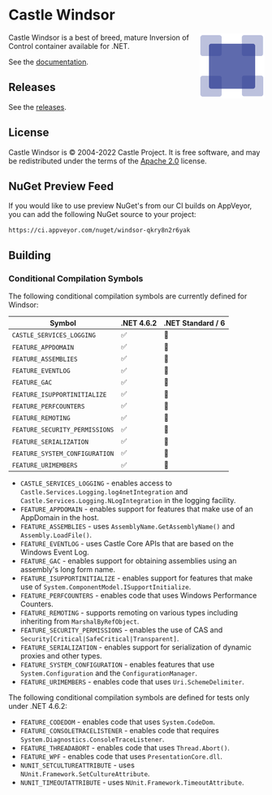 # Castle Windsor

<img align="right" src="docs/images/windsor-logo.png">

Castle Windsor is a best of breed, mature Inversion of Control container available for .NET.

See the [documentation](docs/README.md).

## Releases

See the [releases](https://github.com/castleproject/Windsor/releases).

## License

Castle Windsor is &copy; 2004-2022 Castle Project. It is free software, and may be redistributed under the terms of the [Apache 2.0](http://opensource.org/licenses/Apache-2.0) license.

## NuGet Preview Feed

If you would like to use preview NuGet's from our CI builds on AppVeyor, you can add the following NuGet source to your project:

```
https://ci.appveyor.com/nuget/windsor-qkry8n2r6yak
```

## Building

### Conditional Compilation Symbols

The following conditional compilation symbols are currently defined for Windsor:

Symbol                              | .NET 4.6.2         | .NET Standard / 6
----------------------------------- | ------------------ | ------------------
`CASTLE_SERVICES_LOGGING`           | :white_check_mark: | :no_entry_sign:
`FEATURE_APPDOMAIN`                 | :white_check_mark: | :no_entry_sign:
`FEATURE_ASSEMBLIES`                | :white_check_mark: | :no_entry_sign:
`FEATURE_EVENTLOG`                  | :white_check_mark: | :no_entry_sign:
`FEATURE_GAC`                       | :white_check_mark: | :no_entry_sign:
`FEATURE_ISUPPORTINITIALIZE`        | :white_check_mark: | :no_entry_sign:
`FEATURE_PERFCOUNTERS`              | :white_check_mark: | :no_entry_sign:
`FEATURE_REMOTING`                  | :white_check_mark: | :no_entry_sign:
`FEATURE_SECURITY_PERMISSIONS`      | :white_check_mark: | :no_entry_sign:
`FEATURE_SERIALIZATION`             | :white_check_mark: | :no_entry_sign:
`FEATURE_SYSTEM_CONFIGURATION`      | :white_check_mark: | :no_entry_sign:
`FEATURE_URIMEMBERS`                | :white_check_mark: | :no_entry_sign:

* `CASTLE_SERVICES_LOGGING` - enables access to `Castle.Services.Logging.log4netIntegration` and `Castle.Services.Logging.NLogIntegration` in the logging facility.
* `FEATURE_APPDOMAIN` - enables support for features that make use of an AppDomain in the host.
* `FEATURE_ASSEMBLIES` - uses `AssemblyName.GetAssemblyName()` and `Assembly.LoadFile()`.
* `FEATURE_EVENTLOG` - uses Castle Core APIs that are based on the Windows Event Log.
* `FEATURE_GAC` - enables support for obtaining assemblies using an assembly's long form name.
* `FEATURE_ISUPPORTINITIALIZE` - enables support for features that make use of `System.ComponentModel.ISupportInitialize`.
* `FEATURE_PERFCOUNTERS` - enables code that uses Windows Performance Counters.
* `FEATURE_REMOTING` - supports remoting on various types including inheriting from `MarshalByRefObject`.
* `FEATURE_SECURITY_PERMISSIONS` - enables the use of CAS and `Security[Critical|SafeCritical|Transparent]`.
* `FEATURE_SERIALIZATION` - enables support for serialization of dynamic proxies and other types.
* `FEATURE_SYSTEM_CONFIGURATION` - enables features that use `System.Configuration` and the `ConfigurationManager`.
* `FEATURE_URIMEMBERS` - enables code that uses `Uri.SchemeDelimiter`.

The following conditional compilation symbols are defined for tests only under .NET 4.6.2:
* `FEATURE_CODEDOM` - enables code that uses `System.CodeDom`.
* `FEATURE_CONSOLETRACELISTENER` - enables code that requires `System.Diagnostics.ConsoleTraceListener`.
* `FEATURE_THREADABORT` - enables code that uses `Thread.Abort()`.
* `FEATURE_WPF` - enables code that uses `PresentationCore.dll`.
* `NUNIT_SETCULTUREATTRIBUTE` - uses `NUnit.Framework.SetCultureAttribute`.
* `NUNIT_TIMEOUTATTRIBUTE` - uses `NUnit.Framework.TimeoutAttribute`.
